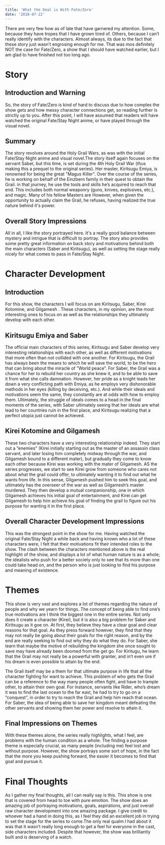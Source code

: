 ```yaml
---
title: 'What the Deal is With Fate/Zero'
date: '2018-07-22'
---
```

There are very few how as of late that have garnered my attention. Some,
because they have tropes that I have grown tired of. Others, because I can’t
really identify with the characters. Almost always, its due to the fact that these
story just wasn’t engrosing enough for me. That was mos definitely NOT the
case for Fate/Zero, a show that I should have watched earlier, but I am glad to 
have finished not too long ago.

# Story
## Introduction and Warning
So, the story of Fate/Zero is kind of hard to discuss due to how complex the
show gets and how messy character connections get, so reading further is strictly up to you. After this point, I will have assumed that readers will have watched the original Fate/Stay Night anime, or have played through the visual novel.

## Summary 
The story revolves around the Holy Grail Wars, as was with the initial Fate/Stay
Night anime and visual novel.The story itself again focuses on the servant Saber,
but this time, is set during the 4th Holy Grail War (thus making this a prequel
to the original series). Her master, Kiritsugu Emiya, is renowned for being the
great ”Magus Killer”. Over the course of the series, he is working on behalf
of the Einzbern family in their quest to obtain the Grail. in that journey, he
use the tools and skills he’s acquired to reach that end. This includes both normal weaponry (guns, knives, explosives, etc.), and magic. Many of his fellow
Masters are However, when given the opportunity to actually claim the Grail,
he refuses, having realized the true nature behind it's power.

## Overall Story Impressions
All in all, I like the story portrayed here. It's a really good balance between
mystery and intrigue that is difficult to portray. The story also provides some
pretty great information on back story and motivations behind both the main
characters (Saber and Kiritsugu), as well as setting the stage really nicely for
what comes to pass in Fate/Stay Night.

# Character Development
## Introduction
For this show, the characters I will focus on are Kiritsugu, Saber, Kirei Kotomine,
and Gilgamesh . These characters, in my opinion, are the most interesting
ones to focus on as well as the relationships they ultimately develop with
each other.

## Kiritsugu Emiya and Saber
The official main characters of this series, Kiritsugu and Saber develop very interesting relationships with each other, as well as different motivations that more often than not collided with one another. For Kiritsugu, the Grail has always been the means to which he will save the world, to be the hero that can bring about the miracle of ”World
peace”. For Saber, the Grail was a chance for her to rebuild her country as she
knew it, and to be able to save it from what she calls damnation. However,
her pride as a knight leads her down a very conflicting path with Emiya, as he
employs very dishonorable methods in her eyes (killing by deceiving, etc.). And
while their ideals and motivations seem the same, they constantly are at odds
with how to employ them. Ultimately, the struggle of ideals comes to a head in
the final moments of the series, with Saber ultimately seeing that her ideals are
what lead to her countries ruin in the first place, and Kiritsugu realizing that a
perfect utopia just cannot be achieved.

## Kirei Kotomine and Gilgamesh
These two characters have a very interesting relationship indeed. They start
out a ”enemies” (Kirei initially starting out as the master of an assassin class
servant, and later losing him completely midway through the war, and Gilgamesh
bound to a different mater), but gradually they come to know each other because
Kirei was working with the mater of Gilgamesh. AS the series progresses, we
start to see Kirei grow from someone who cares not about what the grail could
offer, to ultimately wanting it to find out what he wants from life. In this
sense, Gilgamesh pushed him to seek this goal, and ultimately has the overseer
of the war as well as Gilgamesh’s master murdered. They then develop a mutual
companionship, one in which Gilgamesh achieves his initial goal of entertainment,
and Kirei can get Gilgamesh to help him achieve his goal of finding the grail to figure out his purpose for wanting it in the first place.

## Overall Character Development Impressions
This was the strongest point in the show for me. Having watched the original
Fate/Stay Night a while back and having known who a lot of these characters
were, I felt that their motivations fit their intended roles to the show. The clash
between the characters mentioned above is the real highlight of the show, and
displays a lot of what human nature is as a whole; the idealists who push for a
better society only to see that its more than one could take head on, and the
person who is just looking to find his purpose and meaning of existence.

# Themes
This show is very vast and explores a lot of themes regarding the nature of
people and why we yearn for things. The concept of being able to find one’s
true motivations are I think the biggest one in the entire series. Not only does it
create a character (Kirei), but it is also a big problem for Saber and Kiritsugu
as it goe on. At first, they believe they have a clear goal and clear reasons for
that goal. As they press forward however, they find that they may not really
be going about their goals for the right reason, and by the end are really seeking
to find out why they do what they do. For Saber, she learn that maybe the
motive of rebuilding the kingdom she once sought to save may have already
been doomed from the get go. For Kiritugu, he learn that the Grail may not
really be a powerful with granter, and in’t even ure if his dream is even possible
to attain by the end.

The Grail itself may be a them for that ultimate purpose in life that all the character fighting for want to achieve. This problem of who gets the Grail
can be a reference to the way many people often fight, and have to trample
other, to attain their own goal. For instance, servants like Rider, who’s dream
it was to find the last ocean to the far east, he had to try to go on a ”conquest”,
in order to try to reach the Grail and help him reach that ocean. For Saber,
the idea of being able to save her kingdom meant defeating the other servants
and showing them her power and resolve to attain it.

## Final Impressions on Themes
With these themes alone, the series really highlights, what I feel, are problems
with the human condition as a whole. The finding a purpose theme is especially
crucial, as many people (including me) feel lost and without purpose. However,
the show portrays some sort of hope, in the fact that the more you keep pushing
forward, the easier it becomes to find that goal and pursue it.

# Final Thoughts
As I gather my final thoughts, all I can really say is this. This show is one
that is covered from head to toe with pure emotion. The show does an amazing
job of portraying motivations, goals, aspirations, and just overall raw character
development into one amazing package. I give credit to whoever had a hand in
doing this, as I feel they did an excellent job in trying to set the stage for the
series to come.The only real qualm I had about it was that it wasn’t really long
enough to get a feel for everyone in the cast, side characters included. Despite
that however, the show was brilliantly built and is deserving of a watch.